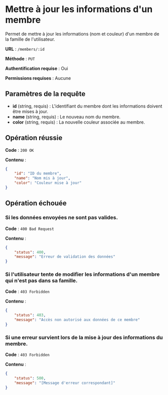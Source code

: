 # Mettre à jour les informations d'un membre

Permet de mettre à jour les informations (nom et couleur) d'un membre de la famille de l'utilisateur.

**URL** : `/members/:id`

**Méthode** : `PUT`

**Authentification requise** : Oui

**Permissions requises** : Aucune

## Paramètres de la requête

-   **id** (string, requis) : L'identifiant du membre dont les informations doivent être mises à jour.
-   **name** (string, requis) : Le nouveau nom du membre.
-   **color** (string, requis) : La nouvelle couleur associée au membre.

## Opération réussie

**Code** : `200 OK`

**Contenu** :

```json
{
    "id": "ID du membre",
    "name": "Nom mis à jour",
    "color": "Couleur mise à jour"
}
```

## Opération échouée

### Si les données envoyées ne sont pas valides.

**Code** : `400 Bad Request`

**Contenu** :

```json
{
    "status": 400,
    "message": "Erreur de validation des données"
}
```

### Si l'utilisateur tente de modifier les informations d'un membre qui n'est pas dans sa famille.

**Code** : `403 Forbidden`

**Contenu** :

```json
{
    "status": 403,
    "message": "Accès non autorisé aux données de ce membre"
}
```

### Si une erreur survient lors de la mise à jour des informations du membre.

**Code** : `403 Forbidden`

**Contenu** :

```json
{
    "status": 500,
    "message": "[Message d'erreur correspondant]"
}
```
